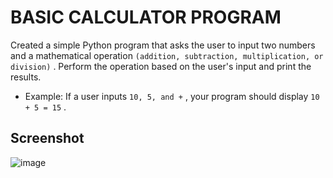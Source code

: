 # BASIC CALCULATOR PROGRAM

Created a simple Python program that asks the user to input two numbers and a mathematical operation `(addition, subtraction, multiplication, or division)` .
Perform the operation based on the user's input and print the results.

- Example: If a user inputs `10, 5, and +` , your program should display `10 + 5 = 15` .

## Screenshot

![image](https://github.com/user-attachments/assets/1559770b-52c5-4fd0-a2df-70827ace1e36)
